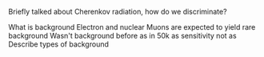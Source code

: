 Briefly talked about Cherenkov radiation, how do we discriminate?

What is background
	Electron and nuclear
	Muons are expected to yield rare background
	Wasn't background before as in 50k as sensitivity not as 
Describe types of background